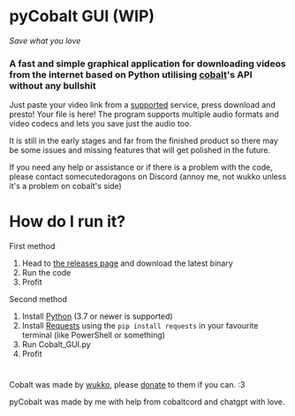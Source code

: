 # pyCobalt GUI (WIP)

_Save what you love_

### A fast and simple graphical application for downloading videos from the internet based on Python utilising [cobalt](https://cobalt.tools/)'s API without any bullshit

Just paste your video link from a [supported](https://github.com/wukko/cobalt#supported-services) service, press download and presto! Your file is here!
The program supports multiple audio formats and video codecs and lets you save just the audio too.

It is still in the early stages and far from the finished product so there may be some issues and missing features that will get polished in the future. 

If you need any help or assistance or if there is a problem with the code, please contact somecutedoragons on Discord (annoy me, not wukko unless it's a problem on cobalt's side)


# How do I run it?

First method

1. Head to [the releases page](https://github.com/SomeCuteDoragons/pyCobalt-GUI/releases) and download the latest binary
2. Run the code
3. Profit

Second method

1. Install [Python](https://www.python.org/downloads/) (3.7 or newer is supported)
2. Install [Requests](https://pypi.org/project/requests/) using the `pip install requests` in your favourite terminal (like PowerShell or something)
3. Run Cobalt_GUI.py
4. Profit

#

Cobalt was made by [wukko](https://github.com/wukko), please [donate](https://boosty.to/wukko/donate) to them if you can. :3

pyCobalt was made by me with help from cobaltcord and chatgpt with love.
